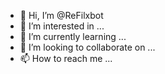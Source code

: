 - 👋 Hi, I’m @ReFilxbot
- 👀 I’m interested in ...
- 🌱 I’m currently learning ...
- 💞️ I’m looking to collaborate on ...
- 📫 How to reach me ...

<!---
ReFilxbot/ReFilxbot is a ✨ special ✨ repository because its `README.md` (this file) appears on your GitHub profile.
You can click the Preview link to take a look at your changes.
--->
